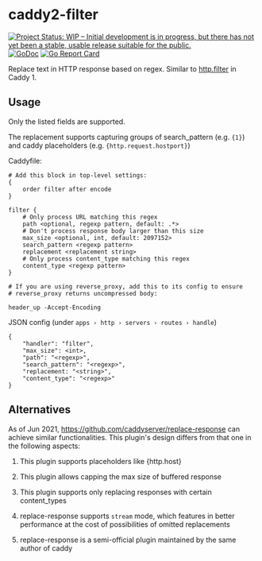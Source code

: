 # caddy2-filter

[![Project Status: WIP – Initial development is in progress, but there has not yet been a stable, usable release suitable for the public.](https://www.repostatus.org/badges/latest/wip.svg)](https://www.repostatus.org/#wip)
[![GoDoc](http://img.shields.io/badge/godoc-reference-blue.svg)](https://godoc.org/gopkg.in/sjtug/caddy2-filter)
[![Go Report Card](https://goreportcard.com/badge/github.com/sjtug/caddy2-filter)](https://goreportcard.com/report/github.com/sjtug/caddy2-filter)

Replace text in HTTP response based on regex. Similar to [http.filter](https://caddyserver.com/v1/docs/http.filter) in Caddy 1.

## Usage

Only the listed fields are supported.

The replacement supports capturing groups of search_pattern (e.g. `{1}`) and caddy placeholders (e.g. `{http.request.hostport}`)


Caddyfile:
```
# Add this block in top-level settings:
{
	order filter after encode
}

filter {
    # Only process URL matching this regex
    path <optional, regexp pattern, default: .*>
    # Don't process response body larger than this size
    max_size <optional, int, default: 2097152>
    search_pattern <regexp pattern>
    replacement <replacement string>
    # Only process content_type matching this regex
    content_type <regexp pattern>
}

# If you are using reverse_proxy, add this to its config to ensure
# reverse_proxy returns uncompressed body:

header_up -Accept-Encoding
```

JSON config (under `apps › http › servers › routes › handle`)
```
{
    "handler": "filter",
    "max_size": <int>,
    "path": "<regexp>",
    "search_pattern": "<regexp>",
    "replacement: "<string>",
    "content_type": "<regexp>"
}
```

## Alternatives
As of Jun 2021, https://github.com/caddyserver/replace-response can achieve similar functionalities. This plugin's design differs from that one in the following aspects:

1. This plugin supports placeholders like {http.host}
2. This plugin allows capping the max size of buffered response
3. This plugin supports only replacing responses with certain content_types

1. replace-response supports `stream` mode, which features in better performance at the cost of possibilities of omitted replacements
2. replace-response is a semi-official plugin maintained by the same author of caddy
